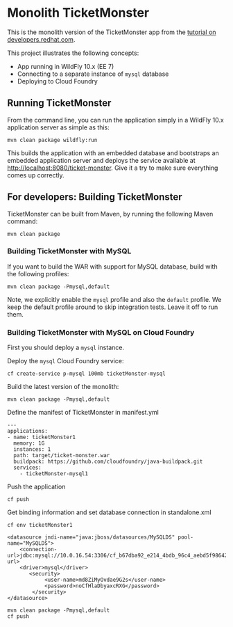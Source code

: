 # Monolith TicketMonster

This is the monolith version of the TicketMonster app from the [tutorial on developers.redhat.com](https://developers.redhat.com/ticket-monster/).


This project illustrates the following concepts:

* App running in WildFly 10.x (EE 7)
* Connecting to a separate instance of `mysql` database
* Deploying to Cloud Foundry


## Running TicketMonster

From the command line, you can run the application simply in a WildFly 10.x application server as simple as this:

```
mvn clean package wildfly:run
```

This builds the application with an embedded database and bootstraps an embedded application server and deploys the service available at [http://localhost:8080/ticket-monster](http://localhost:8080/ticket-monster). Give it a try to make sure everything comes up correctly.


## For developers: Building TicketMonster

TicketMonster can be built from Maven, by running the following Maven command:

```
mvn clean package
```
	
### Building TicketMonster with MySQL 

If you want to build the WAR with support for MySQL database, build with the following profiles:

```
mvn clean package -Pmysql,default
```
       
Note, we explicitly enable the `mysql` profile and also the `default` profile. We keep the default profile around to skip integration tests. Leave it off to run them.   

	
### Building TicketMonster with MySQL on Cloud Foundry

First you should deploy a `mysql` instance. 

Deploy the `mysql` Cloud Foundry service:

```
cf create-service p-mysql 100mb ticketMonster-mysql
```

Build the latest version of the monolith:

```
mvn clean package -Pmysql,default
```

Define the manifest of TicketMonster in manifest.yml

```
---
applications:
- name: ticketMonster1
  memory: 1G
  instances: 1
  path: target/ticket-monster.war
  buildpack: https://github.com/cloudfoundry/java-buildpack.git
  services:
    - ticketMonster-mysql1
```

Push the application

```
cf push
```

Get binding information and set database connection in standalone.xml

```
cf env ticketMonster1
```

```
<datasource jndi-name="java:jboss/datasources/MySQLDS" pool-name="MySQLDS">
    <connection-url>jdbc:mysql://10.0.16.54:3306/cf_b67dba92_e214_4bdb_96c4_aebd5f986425</connection-url>
    <driver>mysql</driver>
       <security>
            <user-name>md8ZiMyOvdae9G2s</user-name>
            <password>noCfHlaDbyaxcRXG</password>
        </security>
</datasource>
```

```
mvn clean package -Pmysql,default
cf push
```